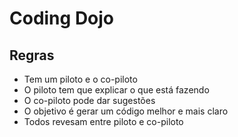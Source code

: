 # Coding Dojo

## Regras

- Tem um piloto e o co-piloto
- O piloto tem que explicar o que está fazendo
- O co-piloto pode dar sugestões
- O objetivo é gerar um código melhor e mais claro
- Todos revesam entre piloto e co-piloto
